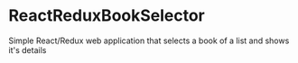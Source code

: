 # ReactReduxBookSelector
Simple React/Redux web application that selects a book of a list and shows it's details
